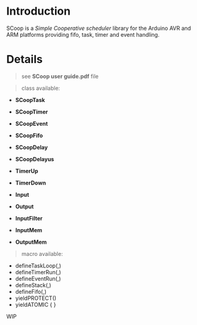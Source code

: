 # Introduction #

SCoop is a _Simple Cooperative scheduler_ library for the Arduino AVR and ARM platforms providing fifo, task, timer and event handling.


# Details #

> see **SCoop user guide.pdf** file

> class available:

  * **SCoopTask**
  * **SCoopTimer**
  * **SCoopEvent**
  * **SCoopFifo**
  * **SCoopDelay**
  * **SCoopDelayus**

  * **TimerUp**
  * **TimerDown**

  * **Input**
  * **Output**
  * **InputFilter**
  * **InputMem**
  * **OutputMem**

> macro available:

  * defineTaskLoop(,)
  * defineTimerRun(,)
  * defineEventRun(,)
  * defineStack(,)
  * defineFifo(,)
  * yieldPROTECT()
  * yieldATOMIC { }



WIP
